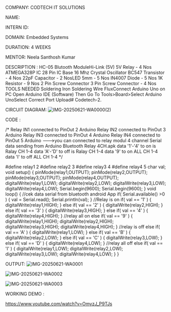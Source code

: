 COMPANY: CODTECH IT SOLUTIONS

NAME:

INTERN ID:

DOMAIN: Embedded Systems

DURATION: 4 WEEKS

MENTOR: Neela Santhosh Kumar

DESCRIPTION : HC-05 Blutooth ModuleHi-Link (5V) 5V Relay - 4 Nos ATMEGA328P IC 28 Pin IC Base 16 Mhz Crystal Oscillator BC547 Transistor - 4 Nos 22pF Capacitor - 2 NosLED 5mm - 5 Nos IN4007 Diode - 5 Nos 1K Resistor - 9 Nos 2 Pin Screw Connector 3 Pin Screw Connector - 4 Nos TOOLS NEEDED Soldering Iron Soldering Wire FluxConnect Arduino Uno on PC Open Arduino IDE (Software) Then Go To Tools>Board>Select Arduino UnoSelect Correct Port Upload# Codetech-2.

CIRCUIT DIAGRAM:
![IMG-20250621-WA0000(2)](https://github.com/user-attachments/assets/81789b81-064e-4f19-a6b8-24cf1b7ef0c3)


CODE :

/* Relay IN1 connected to PinOut 2 Arduino Relay IN2 connected to PinOut 3 Arduino Relay IN3 connected to PinOut 4 Arduino Relay IN4 connected to PinOut 5 Arduino --->you can connected to relay modul 4 channel Serial data sending from Arduino Bluetooth Relay 4CH.apk data '1'-'4' to on is Ralay CH 1-4 data 'A'-'D' to off is Ralay CH 1-4 data '9' to on ALL CH 1-4 data 'I' to off ALL CH 1-4 */

#define relay1 2 #define relay2 3 #define relay3 4 #define relay4 5 char val; void setup() { pinMode(relay1,OUTPUT); pinMode(relay2,OUTPUT); pinMode(relay3,OUTPUT); pinMode(relay4,OUTPUT); digitalWrite(relay1,LOW); digitalWrite(relay2,LOW); digitalWrite(relay3,LOW); digitalWrite(relay4,LOW); Serial.begin(9600); Serial.begin(9600); } void loop() { //cek data serial from bluetooth android App if( Serial.available() >0 ) { val = Serial.read(); Serial.println(val); } //Relay is on if( val == '1' ) { digitalWrite(relay1,HIGH); } else if( val == '2' ) { digitalWrite(relay2,HIGH); } else if( val == '3' ) { digitalWrite(relay3,HIGH); } else if( val == '4' ) { digitalWrite(relay4,HIGH); } //relay all on else if( val == '9' ) { digitalWrite(relay1,HIGH); digitalWrite(relay2,HIGH); digitalWrite(relay3,HIGH); digitalWrite(relay4,HIGH); } //relay is off else if( val == 'A' ) { digitalWrite(relay1,LOW); } else if( val == 'B' ) { digitalWrite(relay2,LOW); } else if( val == 'C' ) { digitalWrite(relay3,LOW); } else if( val == 'D' ) { digitalWrite(relay4,LOW); } //relay all off else if( val == 'I' ) { digitalWrite(relay1,LOW); digitalWrite(relay2,LOW); digitalWrite(relay3,LOW); digitalWrite(relay4,LOW); } }

OUTPUT:
![IMG-20250621-WA0001](https://github.com/user-attachments/assets/df2962fc-640b-4125-806e-fb16f1889341)

![IMG-20250621-WA0002](https://github.com/user-attachments/assets/91f2f9e0-6e57-4adf-902b-2341fb2ca9d5)

![IMG-20250621-WA0003](https://github.com/user-attachments/assets/4de6ca13-2d12-45ac-b745-e7804e65f97b)

WORKING DEMO :

https://www.youtube.com/watch?v=OmyzJ_P9TJs




